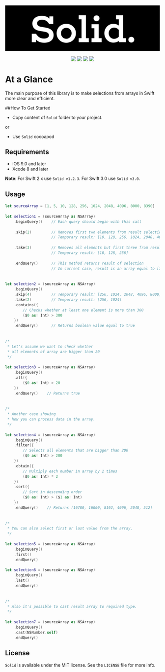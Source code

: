 <p align="center" >
<img src="https://github.com/igormatyushkin014/Solid/blob/master/Logo/logo-1024-300.png" alt="Solid" title="Solid">
</p>

<p align="center">
<a href="https://swift.org"><img src="https://img.shields.io/badge/Swift-3.0-orange.svg?style=flat"></a>
<a href="https://cocoapods.org"><img src="https://img.shields.io/cocoapods/v/Solid.svg?maxAge=2592000"></a>
<a href="https://cocoapods.org"><img src="https://img.shields.io/cocoapods/dt/Solid.svg?maxAge=2592000"></a>
<a href="https://tldrlegal.com/license/mit-license"><img src="https://img.shields.io/badge/License-MIT-blue.svg?style=flat"></a>
</p>

# At a Glance

The main purpose of this library is to make selections from arrays in Swift more clear and efficient.

##How To Get Started

- Copy content of `Solid` folder to your project.

or

- Use `Solid` cocoapod

## Requirements

* iOS 9.0 and later
* Xcode 8 and later

**Note**: For Swift 2.x use `Solid v1.2.3`. For Swift 3.0 use `Solid v3.0`.

## Usage

```swift
let sourceArray = [1, 5, 10, 128, 256, 1024, 2048, 4096, 8000, 8390]

let selection1 = (sourceArray as NSArray)
    .beginQuery()    // Each query should begin with this call

    .skip(2)         // Removes first two elements from result selection
                     // Temporary result: [10, 128, 256, 1024, 2048, 4096, 8000, 8390]

    .take(3)         // Removes all elements but first three from result selection
                     // Temporary result: [10, 128, 256]

    .endQuery()      // This method returns result of selection
                     // In current case, result is an array equal to [10, 128, 256]


let selection2 = (sourceArray as NSArray)
    .beginQuery()
    .skip(4)         // Temporary result: [256, 1024, 2048, 4096, 8000, 8390]
    .take(2)         // Temporary result: [256, 1024]
    .contains({
        // Checks whether at least one element is more than 300
        ($0 as! Int) > 300
    })
    .endQuery()      // Returns boolean value equal to true


/*
 * Let's assume we want to check whether
 * all elements of array are bigger than 20
 */

let selection3 = (sourceArray as NSArray)
    .beginQuery()
    .all({
        ($0 as! Int) > 20
    })
    .endQuery()    // Returns true


/*
 * Another case showing
 * how you can process data in the array.
 */

let selection4 = (sourceArray as NSArray)
    .beginQuery()
    .filter({
        // Selects all elements that are bigger than 200
        ($0 as! Int) > 200
    })
    .obtain({
        // Multiply each number in array by 2 times
        ($0 as! Int) * 2
    })
    .sort({
        // Sort in descending order
        ($0 as! Int) > ($1 as! Int)
    })
    .endQuery()    // Returns [16780, 16000, 8192, 4096, 2048, 512]


/*
 * You can also select first or last value from the array.
 */

let selection5 = (sourceArray as NSArray)
    .beginQuery()
    .first()
    .endQuery()

let selection6 = (sourceArray as NSArray)
    .beginQuery()
    .last()
    .endQuery()


/*
 * Also it's possible to cast result array to required type.
 */

let selection7 = (sourceArray as NSArray)
    .beginQuery()
    .cast(NSNumber.self)
    .endQuery()
```

## License

`Solid` is available under the MIT license. See the `LICENSE` file for more info.

